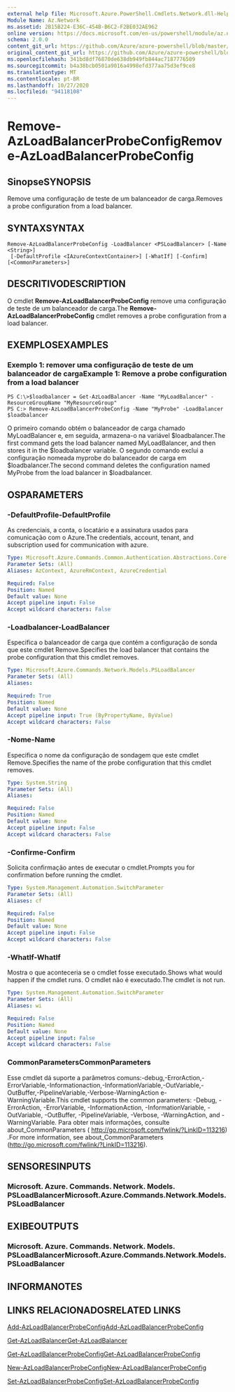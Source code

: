 ```yaml
---
external help file: Microsoft.Azure.PowerShell.Cmdlets.Network.dll-Help.xml
Module Name: Az.Network
ms.assetid: 2B15B224-E36C-454B-B6C2-F2BE032AE962
online version: https://docs.microsoft.com/en-us/powershell/module/az.network/remove-azloadbalancerprobeconfig
schema: 2.0.0
content_git_url: https://github.com/Azure/azure-powershell/blob/master/src/Network/Network/help/Remove-AzLoadBalancerProbeConfig.md
original_content_git_url: https://github.com/Azure/azure-powershell/blob/master/src/Network/Network/help/Remove-AzLoadBalancerProbeConfig.md
ms.openlocfilehash: 341bd8df76870de638db949fb844ac7187776509
ms.sourcegitcommit: b4a38bcb0501a9016a4998efd377aa75d3ef9ce8
ms.translationtype: MT
ms.contentlocale: pt-BR
ms.lasthandoff: 10/27/2020
ms.locfileid: "94118108"
---
```

# <span data-ttu-id="d5402-101">Remove-AzLoadBalancerProbeConfig</span><span class="sxs-lookup"><span data-stu-id="d5402-101">Remove-AzLoadBalancerProbeConfig</span></span>

## <span data-ttu-id="d5402-102">Sinopse</span><span class="sxs-lookup"><span data-stu-id="d5402-102">SYNOPSIS</span></span>
<span data-ttu-id="d5402-103">Remove uma configuração de teste de um balanceador de carga.</span><span class="sxs-lookup"><span data-stu-id="d5402-103">Removes a probe configuration from a load balancer.</span></span>

## <span data-ttu-id="d5402-104">SYNTAX</span><span class="sxs-lookup"><span data-stu-id="d5402-104">SYNTAX</span></span>

```
Remove-AzLoadBalancerProbeConfig -LoadBalancer <PSLoadBalancer> [-Name <String>]
 [-DefaultProfile <IAzureContextContainer>] [-WhatIf] [-Confirm] [<CommonParameters>]
```

## <span data-ttu-id="d5402-105">DESCRITIVO</span><span class="sxs-lookup"><span data-stu-id="d5402-105">DESCRIPTION</span></span>
<span data-ttu-id="d5402-106">O cmdlet **Remove-AzLoadBalancerProbeConfig** remove uma configuração de teste de um balanceador de carga.</span><span class="sxs-lookup"><span data-stu-id="d5402-106">The **Remove-AzLoadBalancerProbeConfig** cmdlet removes a probe configuration from a load balancer.</span></span>

## <span data-ttu-id="d5402-107">EXEMPLOS</span><span class="sxs-lookup"><span data-stu-id="d5402-107">EXAMPLES</span></span>

### <span data-ttu-id="d5402-108">Exemplo 1: remover uma configuração de teste de um balanceador de carga</span><span class="sxs-lookup"><span data-stu-id="d5402-108">Example 1: Remove a probe configuration from a load balancer</span></span>
```
PS C:\>$loadbalancer = Get-AzLoadBalancer -Name "MyLoadBalancer" -ResourceGroupName "MyResourceGroup"
PS C:> Remove-AzLoadBalancerProbeConfig -Name "MyProbe" -LoadBalancer $loadbalancer
```

<span data-ttu-id="d5402-109">O primeiro comando obtém o balanceador de carga chamado MyLoadBalancer e, em seguida, armazena-o na variável $loadbalancer.</span><span class="sxs-lookup"><span data-stu-id="d5402-109">The first command gets the load balancer named MyLoadBalancer, and then stores it in the $loadbalancer variable.</span></span>
<span data-ttu-id="d5402-110">O segundo comando exclui a configuração nomeada myprobe do balanceador de carga em $loadbalancer.</span><span class="sxs-lookup"><span data-stu-id="d5402-110">The second command deletes the configuration named MyProbe from the load balancer in $loadbalancer.</span></span>

## <span data-ttu-id="d5402-111">OS</span><span class="sxs-lookup"><span data-stu-id="d5402-111">PARAMETERS</span></span>

### <span data-ttu-id="d5402-112">-DefaultProfile</span><span class="sxs-lookup"><span data-stu-id="d5402-112">-DefaultProfile</span></span>
<span data-ttu-id="d5402-113">As credenciais, a conta, o locatário e a assinatura usados para comunicação com o Azure.</span><span class="sxs-lookup"><span data-stu-id="d5402-113">The credentials, account, tenant, and subscription used for communication with azure.</span></span>

```yaml
Type: Microsoft.Azure.Commands.Common.Authentication.Abstractions.Core.IAzureContextContainer
Parameter Sets: (All)
Aliases: AzContext, AzureRmContext, AzureCredential

Required: False
Position: Named
Default value: None
Accept pipeline input: False
Accept wildcard characters: False
```

### <span data-ttu-id="d5402-114">-Loadbalancer</span><span class="sxs-lookup"><span data-stu-id="d5402-114">-LoadBalancer</span></span>
<span data-ttu-id="d5402-115">Especifica o balanceador de carga que contém a configuração de sonda que este cmdlet Remove.</span><span class="sxs-lookup"><span data-stu-id="d5402-115">Specifies the load balancer that contains the probe configuration that this cmdlet removes.</span></span>

```yaml
Type: Microsoft.Azure.Commands.Network.Models.PSLoadBalancer
Parameter Sets: (All)
Aliases:

Required: True
Position: Named
Default value: None
Accept pipeline input: True (ByPropertyName, ByValue)
Accept wildcard characters: False
```

### <span data-ttu-id="d5402-116">-Nome</span><span class="sxs-lookup"><span data-stu-id="d5402-116">-Name</span></span>
<span data-ttu-id="d5402-117">Especifica o nome da configuração de sondagem que este cmdlet Remove.</span><span class="sxs-lookup"><span data-stu-id="d5402-117">Specifies the name of the probe configuration that this cmdlet removes.</span></span>

```yaml
Type: System.String
Parameter Sets: (All)
Aliases:

Required: False
Position: Named
Default value: None
Accept pipeline input: False
Accept wildcard characters: False
```

### <span data-ttu-id="d5402-118">-Confirme</span><span class="sxs-lookup"><span data-stu-id="d5402-118">-Confirm</span></span>
<span data-ttu-id="d5402-119">Solicita confirmação antes de executar o cmdlet.</span><span class="sxs-lookup"><span data-stu-id="d5402-119">Prompts you for confirmation before running the cmdlet.</span></span>

```yaml
Type: System.Management.Automation.SwitchParameter
Parameter Sets: (All)
Aliases: cf

Required: False
Position: Named
Default value: None
Accept pipeline input: False
Accept wildcard characters: False
```

### <span data-ttu-id="d5402-120">-WhatIf</span><span class="sxs-lookup"><span data-stu-id="d5402-120">-WhatIf</span></span>
<span data-ttu-id="d5402-121">Mostra o que aconteceria se o cmdlet fosse executado.</span><span class="sxs-lookup"><span data-stu-id="d5402-121">Shows what would happen if the cmdlet runs.</span></span> <span data-ttu-id="d5402-122">O cmdlet não é executado.</span><span class="sxs-lookup"><span data-stu-id="d5402-122">The cmdlet is not run.</span></span>

```yaml
Type: System.Management.Automation.SwitchParameter
Parameter Sets: (All)
Aliases: wi

Required: False
Position: Named
Default value: None
Accept pipeline input: False
Accept wildcard characters: False
```

### <span data-ttu-id="d5402-123">CommonParameters</span><span class="sxs-lookup"><span data-stu-id="d5402-123">CommonParameters</span></span>
<span data-ttu-id="d5402-124">Esse cmdlet dá suporte a parâmetros comuns:-debug,-ErrorAction,-ErrorVariable,-Informationaction,-InformationVariable,-OutVariable,-OutBuffer,-PipelineVariable,-Verbose-WarningAction e-WarningVariable.</span><span class="sxs-lookup"><span data-stu-id="d5402-124">This cmdlet supports the common parameters: -Debug, -ErrorAction, -ErrorVariable, -InformationAction, -InformationVariable, -OutVariable, -OutBuffer, -PipelineVariable, -Verbose, -WarningAction, and -WarningVariable.</span></span> <span data-ttu-id="d5402-125">Para obter mais informações, consulte about_CommonParameters ( http://go.microsoft.com/fwlink/?LinkID=113216) .</span><span class="sxs-lookup"><span data-stu-id="d5402-125">For more information, see about_CommonParameters (http://go.microsoft.com/fwlink/?LinkID=113216).</span></span>

## <span data-ttu-id="d5402-126">SENSORES</span><span class="sxs-lookup"><span data-stu-id="d5402-126">INPUTS</span></span>

### <span data-ttu-id="d5402-127">Microsoft. Azure. Commands. Network. Models. PSLoadBalancer</span><span class="sxs-lookup"><span data-stu-id="d5402-127">Microsoft.Azure.Commands.Network.Models.PSLoadBalancer</span></span>

## <span data-ttu-id="d5402-128">EXIBE</span><span class="sxs-lookup"><span data-stu-id="d5402-128">OUTPUTS</span></span>

### <span data-ttu-id="d5402-129">Microsoft. Azure. Commands. Network. Models. PSLoadBalancer</span><span class="sxs-lookup"><span data-stu-id="d5402-129">Microsoft.Azure.Commands.Network.Models.PSLoadBalancer</span></span>

## <span data-ttu-id="d5402-130">INFORMA</span><span class="sxs-lookup"><span data-stu-id="d5402-130">NOTES</span></span>

## <span data-ttu-id="d5402-131">LINKS RELACIONADOS</span><span class="sxs-lookup"><span data-stu-id="d5402-131">RELATED LINKS</span></span>

[<span data-ttu-id="d5402-132">Add-AzLoadBalancerProbeConfig</span><span class="sxs-lookup"><span data-stu-id="d5402-132">Add-AzLoadBalancerProbeConfig</span></span>](./Add-AzLoadBalancerProbeConfig.md)

[<span data-ttu-id="d5402-133">Get-AzLoadBalancer</span><span class="sxs-lookup"><span data-stu-id="d5402-133">Get-AzLoadBalancer</span></span>](./Get-AzLoadBalancer.md)

[<span data-ttu-id="d5402-134">Get-AzLoadBalancerProbeConfig</span><span class="sxs-lookup"><span data-stu-id="d5402-134">Get-AzLoadBalancerProbeConfig</span></span>](./Get-AzLoadBalancerProbeConfig.md)

[<span data-ttu-id="d5402-135">New-AzLoadBalancerProbeConfig</span><span class="sxs-lookup"><span data-stu-id="d5402-135">New-AzLoadBalancerProbeConfig</span></span>](./New-AzLoadBalancerProbeConfig.md)

[<span data-ttu-id="d5402-136">Set-AzLoadBalancerProbeConfig</span><span class="sxs-lookup"><span data-stu-id="d5402-136">Set-AzLoadBalancerProbeConfig</span></span>](./Set-AzLoadBalancerProbeConfig.md)


